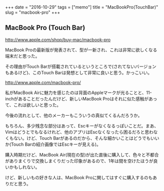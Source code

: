 +++
date = "2016-10-29"
tags =  ["memo"]
title = "MacBookPro(TouchBar)"
slug = "macbook-pro"
+++

## MacBook Pro (Touch Bar)

http://www.apple.com/shop/buy-mac/macbook-pro

MacBook Proの最新版が発表されて、型が一新され、これは非常に欲しくなる端末だと思った。

その理由がTouch Barが搭載されているというところで(されてないバージョンもあるけど)、このTouch Barは発想として非常に良いと思う。かっこいい。

http://www.apple.com/macbook-pro/

私がMacBook Airに魅力を感じたのは背面のAppleマークが光ることと、11-inchがあることだったんだけど、新しいMacBook Proはそれに似た感触があって、これは欲しいと思った。

今後の流れとして、他のメーカーもこういうの真似てくるんだろうか。

もちろん、多少残念な部分はあって、Escキーがなくなるっぽいことだ。まあ、Vimはどうとでもなるけれど、他のアプリはEscなくなったら困るだろと思わなくもない。けど、Touch Barがあるのだから、そんな細かいことはどうでもいいか(Touch Barの紹介画像ではEscキーが見える)。

購入時期だけど、MacBook Air(現在の型)が出た直後に購入して、色々と不都合がありまくりで交換しまくりだった印象があるので、1年は間を空けたほうが良いかもしれない。

けど、新しいもの好きな人は、MacBook Proに関してはすぐに購入するのもありだと思う。

